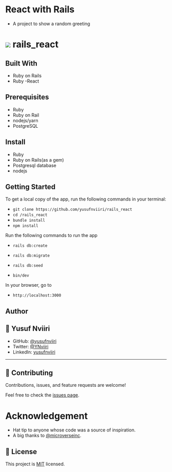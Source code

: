 # React with Rails
- A project to show a random greeting 
# ![](https://img.shields.io/badge/Microverse-blueviolet) rails_react



## Built With

- Ruby on Rails
- Ruby
-React

## Prerequisites

- Ruby
- Ruby on Rail
- nodejs/yarn
- PostgreSQL

## Install

- Ruby
- Ruby on Rails(as a gem)
- Postgresql database
- nodejs

## Getting Started
To get a local copy of the app, run the following commands in your terminal:
- `git clone https://github.com/yusufnviiri/rails_react`
- `cd /rails_react`
- `bundle install`
- `npm install`


Run the following commands to run the app

- `rails db:create`
- `rails db:migrate`
- `rails db:seed`

- `bin/dev`

In your browser, go to

- `http://localhost:3000`

## Author


## 👤 Yusuf Nviiri
- GitHub: [@yusufnviiri](https://github.com/yusufnviiri)
- Twitter: [@YNviiri](https://twitter.com/YNviiri)
- LinkedIn: [yusufnviiri]( https://www.linkedin.com/in/yusuf-nviiri-8b4146206/)
***


## 🤝 Contributing

Contributions, issues, and feature requests are welcome!

Feel free to check the [issues page](https://github.com/aimalamiri/Ruby-Catalog/issues).

# Acknowledgement

- Hat tip to anyone whose code was a source of inspiration.
- A big thanks to [@microverseinc](https://github.com/microverseinc).
## 📝 License
This project is [MIT](./MIT.md) licensed.
